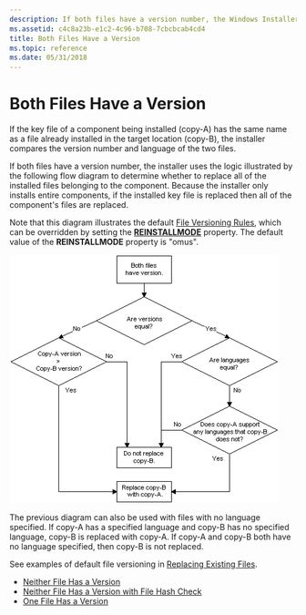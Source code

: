 ```yaml
---
description: If both files have a version number, the Windows Installer uses the logic illustrated by the following flow diagram to determine whether to replace all of the installed files belonging to the component.
ms.assetid: c4c8a23b-e1c2-4c96-b708-7cbcbcab4cd4
title: Both Files Have a Version
ms.topic: reference
ms.date: 05/31/2018
---
```


# Both Files Have a Version

If the key file of a component being installed (copy-A) has the same name as a file already installed in the target location (copy-B), the installer compares the version number and language of the two files.

If both files have a version number, the installer uses the logic illustrated by the following flow diagram to determine whether to replace all of the installed files belonging to the component. Because the installer only installs entire components, if the installed key file is replaced then all of the component's files are replaced.

Note that this diagram illustrates the default [File Versioning Rules](file-versioning-rules.md), which can be overridden by setting the [**REINSTALLMODE**](reinstallmode.md) property. The default value of the **REINSTALLMODE** property is "omus".

![default file versioning rules when both files have the same name or version number](images/waiflow1.png)

The previous diagram can also be used with files with no language specified. If copy-A has a specified language and copy-B has no specified language, copy-B is replaced with copy-A. If copy-A and copy-B both have no language specified, then copy-B is not replaced.

See examples of default file versioning in [Replacing Existing Files](replacing-existing-files.md).

-   [Neither File Has a Version](neither-file-has-a-version.md)
-   [Neither File Has a Version with File Hash Check](neither-file-has-a-version-with-file-hash-check.md)
-   [One File Has a Version](one-file-has-a-version.md)

 

 




